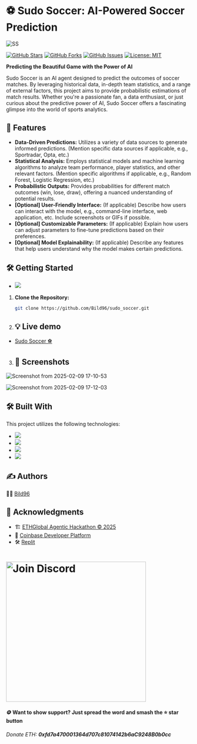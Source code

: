 # ⚽ Sudo Soccer: AI-Powered Soccer Prediction

![SS](https://github.com/user-attachments/assets/999b681a-d527-4040-b7f5-fc4453c63715)


[![GitHub Stars](https://img.shields.io/github/stars/Bild96/sudo_soccer?style=for-the-badge)](https://github.com/Bild96/sudo_soccer/stargazers)
[![GitHub Forks](https://img.shields.io/github/forks/Bild96/sudo_soccer?style=for-the-badge)](https://github.com/Bild96/sudo_soccer/network/members)
[![GitHub Issues](https://img.shields.io/github/issues/Bild96/sudo_soccer?style=for-the-badge)](https://github.com/Bild96/sudo_soccer/issues)
[![License: MIT](https://img.shields.io/github/license/Bild96/sudo_soccer?style=for-the-badge)](https://github.com/Bild96/sudo_soccer/blob/main/LICENSE)

**Predicting the Beautiful Game with the Power of AI**

Sudo Soccer is an AI agent designed to predict the outcomes of soccer matches. By leveraging historical data, in-depth team statistics, and a range of external factors, this project aims to provide probabilistic estimations of match results.  Whether you're a passionate fan, a data enthusiast, or just curious about the predictive power of AI, Sudo Soccer offers a fascinating glimpse into the world of sports analytics.

## 🚀 Features

* **Data-Driven Predictions:** Utilizes a variety of data sources to generate informed predictions. (Mention specific data sources if applicable, e.g., Sportradar, Opta, etc.)
* **Statistical Analysis:** Employs statistical models and machine learning algorithms to analyze team performance, player statistics, and other relevant factors. (Mention specific algorithms if applicable, e.g., Random Forest, Logistic Regression, etc.)
* **Probabilistic Outputs:** Provides probabilities for different match outcomes (win, lose, draw), offering a nuanced understanding of potential results.
* **[Optional] User-Friendly Interface:**  (If applicable) Describe how users can interact with the model, e.g., command-line interface, web application, etc.  Include screenshots or GIFs if possible.
* **[Optional] Customizable Parameters:** (If applicable) Explain how users can adjust parameters to fine-tune predictions based on their preferences.
* **[Optional] Model Explainability:** (If applicable) Describe any features that help users understand why the model makes certain predictions.

## 🛠️ Getting Started

* <img src="https://img.shields.io/badge/github%20-%23121011.svg?&style=for-the-badge&logo=github&logoColor=white"/>
1. **Clone the Repository:** 
   
   ```bash
   git clone https://github.com/Bild96/sudo_soccer.git

2.   ## 💡 Live demo

* [Sudo Soccer ⚽](https://sudo_soccer.surge.sh/)

3.
   ## 🤳 Screenshots <a name = "screenshots"></a>

![Screenshot from 2025-02-09 17-10-53](https://github.com/user-attachments/assets/6321b89f-d531-41d9-adbe-0e7c4372a804)

![Screenshot from 2025-02-09 17-12-03](https://github.com/user-attachments/assets/26205b18-a874-4194-87fd-0f81261037bc)


## 🛠️ Built With

This project utilizes the following technologies:

*   <img src="https://img.shields.io/badge/html5%20-%23E34F26.svg?&style=for-the-badge&logo=html5&logoColor=white"/>
*   <img src="https://img.shields.io/badge/css3%20-%231572B6.svg?&style=for-the-badge&logo=css3&logoColor=white"/>
*   <img src="https://img.shields.io/badge/javascript%20-%23323330.svg?&style=for-the-badge&logo=javascript&logoColor=%23F7DF1E"/>
*   <img src="https://img.shields.io/badge/git%20-%23F05033.svg?&style=for-the-badge&logo=git&logoColor=white"/>

## ✍️ Authors <a name = "authors"></a>

 🧑‍💻 [Bild96](https://x.com/bild96)


## 🎉 Acknowledgments <a name = "acknowledgments"></a>
 * 🏗️ [ETHGlobal Agentic Hackathon © 2025](https://ethglobal.com)
 * 🔵 [Coinbase Developer Platform](https://www.coinbase.com/developer-platform)
 * 🛠️ [Replit](https://replit.com/@nolimit5ster/SudoSoccer)
 
  <h1 align="left">
  <a href="https://discord.gg/ethglobal"><img src="static/Join-Discord.png" width="380" alt="Join Discord"></a>
 </h1>
 
#### 🪙 Want to show support? Just spread the word and smash the ⭐ star button
###### Donate ETH: ***0xfd7a470001364d707c81074142b6aC9248B0b0cc***
